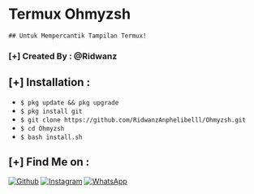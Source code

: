 # Termux Ohmyzsh 

``## Untuk Mempercantik Tampilan Termux!``

### [+] Created By : @Ridwanz



## [+] Installation :

* ```$ pkg update && pkg upgrade```
* ```$ pkg install git```
* ```$ git clone https://github.com/RidwanzAnphelibelll/Ohmyzsh.git```
* ```$ cd Ohmyzsh```
* ```$ bash install.sh```


## [+] Find Me on :

[![Github](https://img.shields.io/badge/Github-Ridwanz--Saputra-green?style=for-the-badge&logo=github)](https://github.com/ridwanz-saputra)
[![Instagram](https://img.shields.io/badge/Instagram-%40ridwanz_sptra-red?style=for-the-badge&logo=instagram)](https://www.instagram.com/ridwanz_sptra)
[![WhatsApp](https://img.shields.io/badge/WhatsApp-blue?style=for-the-badge&logo=whatsapp)](https://wa.me/+6285225416745)


